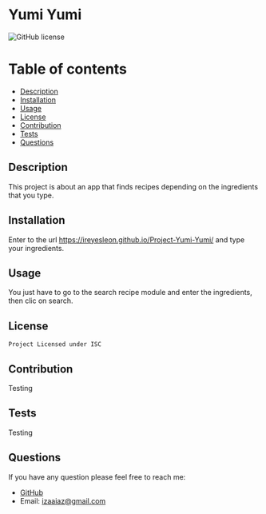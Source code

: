 # Yumi Yumi
  ![GitHub license](https://img.shields.io/badge/license-ISC-green.svg)
  # Table of contents
  * [Description](#description)
  * [Installation](#installation)
  * [Usage](#usage)
  * [License](#license)
  * [Contribution](#contribution)
  * [Tests](#tests)
  * [Questions](#questions)
  
  ## Description
  This project is about an app that finds recipes depending on the ingredients that you type.
  ## Installation
  Enter to the url https://ireyesleon.github.io/Project-Yumi-Yumi/ and type your ingredients.
  ## Usage
  You just have to go to the search recipe module and enter the ingredients, then clic on search.
  ## License
    Project Licensed under ISC
  ## Contribution
  Testing
  ## Tests
  Testing
  ## Questions
  If you have any question please feel free to reach me:
  * [GitHub](https://github.com/ireyesleon)
  * Email: izaaiaz@gmail.com
  